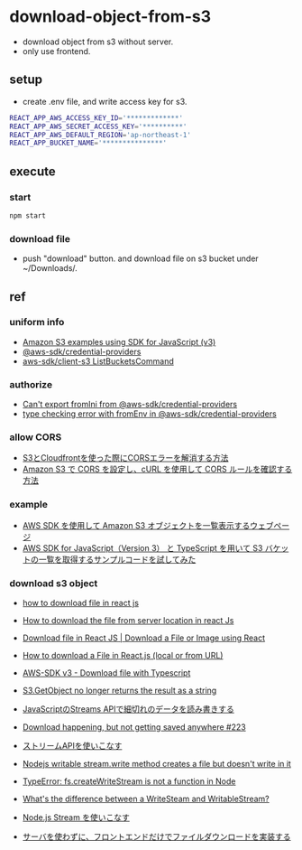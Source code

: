 # download-object-from-s3

- download object from s3 without server.
- only use frontend.

## setup
- create .env file, and write access key for s3.
```sh
REACT_APP_AWS_ACCESS_KEY_ID='*************'
REACT_APP_AWS_SECRET_ACCESS_KEY='**********'
REACT_APP_AWS_DEFAULT_REGION='ap-northeast-1'
REACT_APP_BUCKET_NAME='***************'
```

## execute

### start
```sh
npm start
```

### download file
- push "download" button. and download file on s3 bucket under ~/Downloads/.

## ref
### uniform info
- [Amazon S3 examples using SDK for JavaScript (v3)](https://docs.aws.amazon.com/sdk-for-javascript/v3/developer-guide/javascript_s3_code_examples.html)
- [@aws-sdk/credential-providers](https://docs.aws.amazon.com/AWSJavaScriptSDK/v3/latest/Package/-aws-sdk-credential-providers/#fromenv)
- [aws-sdk/client-s3 ListBucketsCommand](https://docs.aws.amazon.com/AWSJavaScriptSDK/v3/latest/client/s3/command/ListBucketsCommand/)

### authorize
- [Can't export fromIni from @aws-sdk/credential-providers](https://stackoverflow.com/questions/72088326/cant-export-fromini-from-aws-sdk-credential-providers)
- [type checking error with fromEnv in @aws-sdk/credential-providers](https://github.com/aws/aws-sdk-js-v3/issues/3392)

### allow CORS
- [S3とCloudfrontを使った際にCORSエラーを解消する方法](https://zenn.dev/okita_kamegoro/scraps/17cd1e1653cb57)
- [Amazon S3 で CORS を設定し、cURL を使用して CORS ルールを確認する方法](https://repost.aws/ja/knowledge-center/s3-configure-cors)

### example

- [AWS SDK を使用して Amazon S3 オブジェクトを一覧表示するウェブページ](https://docs.aws.amazon.com/ja_jp/AmazonS3/latest/userguide/example_s3_Scenario_ListObjectsWeb_section.html)
- [AWS SDK for JavaScript（Version 3） と TypeScript を用いて S3 バケットの一覧を取得するサンプルコードを試してみた](https://dev.classmethod.jp/articles/aws-sdk-for-javascript-v3-typescript/)

### download s3 object
- [how to download file in react js](https://stackoverflow.com/questions/50694881/how-to-download-file-in-react-js)
- [How to download the file from server location in react Js](https://stackoverflow.com/questions/58830976/how-to-download-the-file-from-server-location-in-react-js)
- [Download file in React JS | Download a File or Image using React](https://www.youtube.com/watch?v=zslesB7EWs0)
- [How to download a File in React.js (local or from URL)](https://bobbyhadz.com/blog/react-download-file)
- [AWS-SDK v3 - Download file with Typescript](https://stackoverflow.com/questions/68373349/aws-sdk-v3-download-file-with-typescript)
- [S3.GetObject no longer returns the result as a string](https://github.com/aws/aws-sdk-js-v3/issues/1877)

- [JavaScriptのStreams APIで細切れのデータを読み書きする](https://sbfl.net/blog/2018/05/26/javascript-streams-api/)
- [Download happening, but not getting saved anywhere #223](https://github.com/jimmywarting/StreamSaver.js/issues/223)
- [ストリームAPIを使いこなす](https://zenn.dev/kojiroueda/articles/e5a18b2c0dc3d4)
- [Nodejs writable stream.write method creates a file but doesn't write in it](https://stackoverflow.com/questions/74432089/nodejs-writable-stream-write-method-creates-a-file-but-doesnt-write-in-it)
- [TypeError: fs.createWriteStream is not a function in Node](https://stackoverflow.com/questions/72812903/typeerror-fs-createwritestream-is-not-a-function-in-node)
- [What's the difference between a WriteSteam and WritableStream?](https://stackoverflow.com/questions/74409885/whats-the-difference-between-a-writesteam-and-writablestream)
- [Node.js Stream を使いこなす](https://qiita.com/masakura/items/5683e8e3e655bfda6756)
- [サーバを使わずに、フロントエンドだけでファイルダウンロードを実装する](https://walking-succession-falls.com/%E3%82%B5%E3%83%BC%E3%83%90%E3%82%92%E4%BD%BF%E3%82%8F%E3%81%9A%E3%81%AB%E3%80%81%E3%83%95%E3%83%AD%E3%83%B3%E3%83%88%E3%82%A8%E3%83%B3%E3%83%89%E3%81%A0%E3%81%91%E3%81%A7%E3%83%95%E3%82%A1%E3%82%A4%E3%83%AB%E3%83%80%E3%82%A6%E3%83%B3%E3%83%AD%E3%83%BC%E3%83%89%E3%82%92%E5%AE%9F%E8%A3%85%E3%81%99%E3%82%8B(typescript%E5%AF%BE%E5%BF%9C)/)
